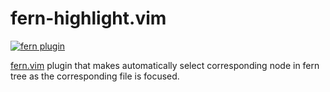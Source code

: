 # fern-highlight.vim

[![fern plugin](https://img.shields.io/badge/🌿%20fern-plugin-yellowgreen)](https://github.com/lambdalisue/fern.vim)

[fern.vim](https://github.com/lambdalisue/fern.vim) plugin that makes
automatically select corresponding node in fern tree as the corresponding file
is focused.
